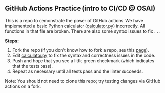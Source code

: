 ## GitHub Actions Practice (intro to CI/CD @ OSAI)
This is a repo to demonstrate the power of GitHub actions.
We have implemented a basic Python calculator ([calculator.py](calculator.py)) incorrectly.
All functions in that file are broken.
There are also some syntax issues to fix . . .

**Steps:**
1. Fork the repo (if you don't know how to fork a repo, see this [page](https://docs.github.com/en/get-started/quickstart/fork-a-repo#forking-a-repository)).
2. Edit [calculator.py](calculator.py) to fix the syntax and correctness issues in the code.
3. Push and hope that you see a little green checkmark (which indicates that the tests pass).
4. Repeat as necessary until all tests pass and the linter succeeds.

Note: You should not need to clone this repo; try testing changes via GitHub actions on a fork.